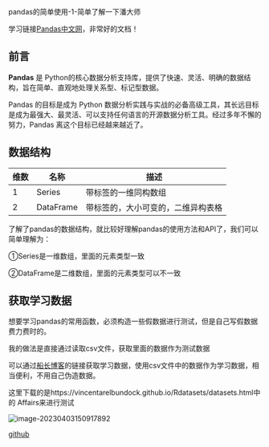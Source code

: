 pandas的简单使用-1-简单了解一下潘大师

学习链接[Pandas中文网](https://pypandas.cn/docs/getting_started/overview.html)，非常好的文档！

## 前言

**Pandas** 是 Python的核心数据分析支持库，提供了快速、灵活、明确的数据结构，旨在简单、直观地处理关系型、标记型数据。

Pandas 的目标是成为 Python 数据分析实践与实战的必备高级工具，其长远目标是成为最强大、最灵活、可以支持任何语言的开源数据分析工具。经过多年不懈的努力，Pandas 离这个目标已经越来越近了。

## 数据结构

| 维数 | 名称      | 描述                               |
| ---- | --------- | ---------------------------------- |
| 1    | Series    | 带标签的一维同构数组               |
| 2    | DataFrame | 带标签的，大小可变的，二维异构表格 |

了解了pandas的数据结构，就比较好理解pandas的使用方法和API了，我们可以简单理解为：

①Series是一维数组，里面的元素类型一致

②DataFrame是二维数组，里面的元素类型可以不一致

## 获取学习数据

想要学习pandas的常用函数，必须构造一些假数据进行测试，但是自己写假数据费力费时的。

我的做法是直接通过读取csv文件，获取里面的数据作为测试数据

可以通过[船长博客](https://www.cnblogs.com/v5captain/p/14156329.html)的链接获取学习数据，使用csv文件中的数据作为学习数据，相当便利，不用自己伪造数据。

这里下载的是https://vincentarelbundock.github.io/Rdatasets/datasets.html中的 Affairs来进行测试

![image-20230403150917892](https://img2023.cnblogs.com/blog/1768648/202304/1768648-20230413162326984-2046442760.png)

[github](https://github.com/rainbow-tan/learn-python/tree/main/learn-pandas)

